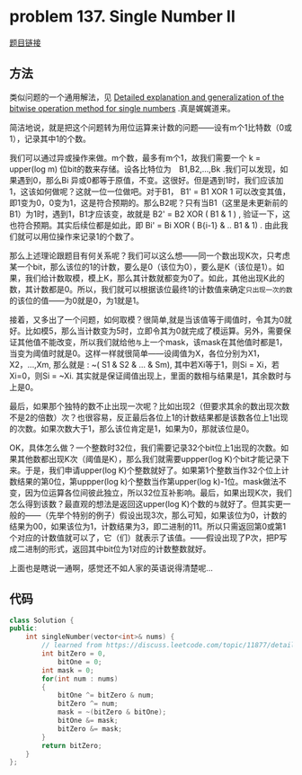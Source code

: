 # problem 137. Single Number II

[题目链接](https://leetcode.com/problems/single-number-ii/)

## 方法

类似问题的一个通用解法，见 [Detailed explanation and generalization of the bitwise operation method for single numbers](https://discuss.leetcode.com/topic/11877/detailed-explanation-and-generalization-of-the-bitwise-operation-method-for-single-numbers) .真是娓娓道来。

简洁地说，就是把这个问题转为用位运算来计数的问题——设有m个1比特数（0或1），记录其中1的个数。

我们可以通过异或操作来做。m个数，最多有m个1，故我们需要一个 k = upper(log m) 位bit的数来存储。设各比特位为　B1,B2,...,Bk .我们可以发现，如果遇到0，那么Bi 异或0都等于原值，不变。这很好。但是遇到1时，我们应该加1，这该如何做呢？这就一位一位做吧。对于B1， B1' = B1 XOR 1 可以改变其值，即1变为0，0变为1，这是符合预期的。那么B2呢？只有当B1（这里是未更新前的B1）为1时，遇到1，B1才应该变，故就是 B2' = B2 XOR ( B1 & 1 ) , 验证一下，这也符合预期。其实后续位都是如此，即 Bi' = Bi XOR ( B{i-1} & .. B1 & 1) . 由此我们就可以用位操作来记录1的个数了。

那么上述理论跟题目有何关系呢？我们可以这么想——同一个数出现K次，只考虑某一个bit，那么该位的1的计数，要么是0（该位为0），要么是K（该位是1）。如果，我们给计数取模，模上K，那么其计数就都变为0了。如此，其他出现K此的数，其计数都是0。所以，我们就可以根据该位最终1的计数值来确定`只出现一次的数`的该位的值——为0就是0，为1就是1。

接着，又多出了一个问题，如何取模？很简单,就是当该值等于阈值时，令其为0就好。比如模5，那么当计数变为5时，立即令其为0就完成了模运算。另外，需要保证其他值不能改变，所以我们就给他`与`上一个mask，该mask在其他值时都是1，当变为阈值时就是0。这样一样就很简单——设阈值为X，各位分别为X1，X2，...,Xm, 那么就是 : ~( S1 & S2 & ... & Sm), 其中若Xi等于1，则Si = Xi，若Xi=0，则Si = ~Xi. 其实就是保证阈值出现上，里面的数相与结果是1，其余数时与上是0。

最后，如果那个独特的数不止出现一次呢？比如出现2（但要求其余的数出现次数不是2的倍数）次？也很容易，反正最后各位上1的计数结果都是该数各位上1出现的次数。如果次数大于1，那么该位肯定是1，如果为0，那就该位是0。

OK，具体怎么做？一个整数时32位，我们需要记录32个bit位上1出现的次数。如果其他数都出现K次（阈值是K），那么我们就需要uppper(log K)个bit才能记录下来。于是，我们申请upper(log K)个整数就好了。如果第1个整数当作32个位上计数结果的第0位，第uppper(log k)个整数当作第upper(log k)-1位。mask做法不变，因为位运算各位间彼此独立，所以32位互补影响。最后，如果出现K次，我们怎么得到该数？最直观的想法是返回这upper(log K)个数的`与`就好了。但其实更一般的——（先举个特别的例子）假设出现3次，那么可知，如果该位为0，计数的结果为00，如果该位为1，计数结果为3，即二进制的11。所以只需返回第0或第1个对应的计数值就可以了，它（们）就表示了该值。——假设出现了P次，把P写成二进制的形式，返回其中bit位为1对应的计数整数就好。

上面也是瞎说一通啊，感觉还不如人家的英语说得清楚呢...

## 代码

```C++
class Solution {
public:
    int singleNumber(vector<int>& nums) {
        // learned from https://discuss.leetcode.com/topic/11877/detailed-explanation-and-generalization-of-the-bitwise-operation-method-for-single-numbers/3
        int bitZero = 0,
            bitOne = 0;
        int mask = 0;
        for(int num : nums)
        {
            bitOne ^= bitZero & num;
            bitZero ^= num;
            mask = ~(bitZero & bitOne);
            bitOne &= mask;
            bitZero &= mask;
        }
        return bitZero;
    }
};
```

